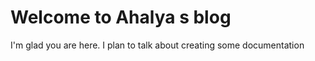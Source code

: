 # Welcome to Ahalya s blog

I'm glad you are here. I plan to talk about creating some documentation
